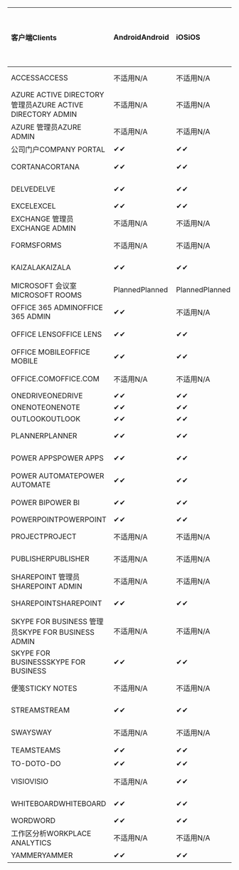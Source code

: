 <!-- This file is generated automatically. Changes made to this file will be overwritten.-->
|<span data-ttu-id="be375-101">客户端</span><span class="sxs-lookup"><span data-stu-id="be375-101">Clients</span></span>|<span data-ttu-id="be375-102">Android</span><span class="sxs-lookup"><span data-stu-id="be375-102">Android</span></span>|<span data-ttu-id="be375-103">iOS</span><span class="sxs-lookup"><span data-stu-id="be375-103">iOS</span></span>|<span data-ttu-id="be375-104">Mac</span><span class="sxs-lookup"><span data-stu-id="be375-104">Mac</span></span>|<span data-ttu-id="be375-105">Windows 10</span><span class="sxs-lookup"><span data-stu-id="be375-105">Windows 10</span></span><br><span data-ttu-id="be375-106">桌面</span><span class="sxs-lookup"><span data-stu-id="be375-106">Desktop</span></span>|<span data-ttu-id="be375-107">Windows 10</span><span class="sxs-lookup"><span data-stu-id="be375-107">Windows 10</span></span><br><span data-ttu-id="be375-108">新式应用</span><span class="sxs-lookup"><span data-stu-id="be375-108">Modern Apps</span></span>|
|:-|:-|:-|:-|:-|:-|
|<span data-ttu-id="be375-109">ACCESS</span><span class="sxs-lookup"><span data-stu-id="be375-109">ACCESS</span></span>|<span data-ttu-id="be375-110">不适用</span><span class="sxs-lookup"><span data-stu-id="be375-110">N/A</span></span>|<span data-ttu-id="be375-111">不适用</span><span class="sxs-lookup"><span data-stu-id="be375-111">N/A</span></span>|<span data-ttu-id="be375-112">不适用</span><span class="sxs-lookup"><span data-stu-id="be375-112">N/A</span></span>|<span data-ttu-id="be375-113">✔</span><span class="sxs-lookup"><span data-stu-id="be375-113">✔</span></span>|<span data-ttu-id="be375-114">不适用</span><span class="sxs-lookup"><span data-stu-id="be375-114">N/A</span></span>|
|<span data-ttu-id="be375-115">AZURE ACTIVE DIRECTORY 管理员</span><span class="sxs-lookup"><span data-stu-id="be375-115">AZURE ACTIVE DIRECTORY ADMIN</span></span>|<span data-ttu-id="be375-116">不适用</span><span class="sxs-lookup"><span data-stu-id="be375-116">N/A</span></span>|<span data-ttu-id="be375-117">不适用</span><span class="sxs-lookup"><span data-stu-id="be375-117">N/A</span></span>|<span data-ttu-id="be375-118">不适用</span><span class="sxs-lookup"><span data-stu-id="be375-118">N/A</span></span>|<span data-ttu-id="be375-119">✔</span><span class="sxs-lookup"><span data-stu-id="be375-119">✔</span></span>|<span data-ttu-id="be375-120">不适用</span><span class="sxs-lookup"><span data-stu-id="be375-120">N/A</span></span>|
|<span data-ttu-id="be375-121">AZURE 管理员</span><span class="sxs-lookup"><span data-stu-id="be375-121">AZURE ADMIN</span></span>|<span data-ttu-id="be375-122">不适用</span><span class="sxs-lookup"><span data-stu-id="be375-122">N/A</span></span>|<span data-ttu-id="be375-123">不适用</span><span class="sxs-lookup"><span data-stu-id="be375-123">N/A</span></span>|<span data-ttu-id="be375-124">不适用</span><span class="sxs-lookup"><span data-stu-id="be375-124">N/A</span></span>|<span data-ttu-id="be375-125">不适用</span><span class="sxs-lookup"><span data-stu-id="be375-125">N/A</span></span>|<span data-ttu-id="be375-126">不适用</span><span class="sxs-lookup"><span data-stu-id="be375-126">N/A</span></span>|
|<span data-ttu-id="be375-127">公司门户</span><span class="sxs-lookup"><span data-stu-id="be375-127">COMPANY PORTAL</span></span>|<span data-ttu-id="be375-128">✔</span><span class="sxs-lookup"><span data-stu-id="be375-128">✔</span></span>|<span data-ttu-id="be375-129">✔</span><span class="sxs-lookup"><span data-stu-id="be375-129">✔</span></span>|<span data-ttu-id="be375-130">✔</span><span class="sxs-lookup"><span data-stu-id="be375-130">✔</span></span>|<span data-ttu-id="be375-131">不适用</span><span class="sxs-lookup"><span data-stu-id="be375-131">N/A</span></span>|<span data-ttu-id="be375-132">✔</span><span class="sxs-lookup"><span data-stu-id="be375-132">✔</span></span>|
|<span data-ttu-id="be375-133">CORTANA</span><span class="sxs-lookup"><span data-stu-id="be375-133">CORTANA</span></span>|<span data-ttu-id="be375-134">✔</span><span class="sxs-lookup"><span data-stu-id="be375-134">✔</span></span>|<span data-ttu-id="be375-135">✔</span><span class="sxs-lookup"><span data-stu-id="be375-135">✔</span></span>|<span data-ttu-id="be375-136">不适用</span><span class="sxs-lookup"><span data-stu-id="be375-136">N/A</span></span>|<span data-ttu-id="be375-137">不适用</span><span class="sxs-lookup"><span data-stu-id="be375-137">N/A</span></span>|<span data-ttu-id="be375-138">✔</span><span class="sxs-lookup"><span data-stu-id="be375-138">✔</span></span>|
|<span data-ttu-id="be375-139">DELVE</span><span class="sxs-lookup"><span data-stu-id="be375-139">DELVE</span></span>|<span data-ttu-id="be375-140">✔</span><span class="sxs-lookup"><span data-stu-id="be375-140">✔</span></span>|<span data-ttu-id="be375-141">✔</span><span class="sxs-lookup"><span data-stu-id="be375-141">✔</span></span>|<span data-ttu-id="be375-142">不适用</span><span class="sxs-lookup"><span data-stu-id="be375-142">N/A</span></span>|<span data-ttu-id="be375-143">不适用</span><span class="sxs-lookup"><span data-stu-id="be375-143">N/A</span></span>|<span data-ttu-id="be375-144">不适用</span><span class="sxs-lookup"><span data-stu-id="be375-144">N/A</span></span>|
|<span data-ttu-id="be375-145">EXCEL</span><span class="sxs-lookup"><span data-stu-id="be375-145">EXCEL</span></span>|<span data-ttu-id="be375-146">✔</span><span class="sxs-lookup"><span data-stu-id="be375-146">✔</span></span>|<span data-ttu-id="be375-147">✔</span><span class="sxs-lookup"><span data-stu-id="be375-147">✔</span></span>|<span data-ttu-id="be375-148">✔</span><span class="sxs-lookup"><span data-stu-id="be375-148">✔</span></span>|<span data-ttu-id="be375-149">✔</span><span class="sxs-lookup"><span data-stu-id="be375-149">✔</span></span>|<span data-ttu-id="be375-150">✔</span><span class="sxs-lookup"><span data-stu-id="be375-150">✔</span></span>|
|<span data-ttu-id="be375-151">EXCHANGE 管理员</span><span class="sxs-lookup"><span data-stu-id="be375-151">EXCHANGE ADMIN</span></span>|<span data-ttu-id="be375-152">不适用</span><span class="sxs-lookup"><span data-stu-id="be375-152">N/A</span></span>|<span data-ttu-id="be375-153">不适用</span><span class="sxs-lookup"><span data-stu-id="be375-153">N/A</span></span>|<span data-ttu-id="be375-154">不适用</span><span class="sxs-lookup"><span data-stu-id="be375-154">N/A</span></span>|<span data-ttu-id="be375-155">✔</span><span class="sxs-lookup"><span data-stu-id="be375-155">✔</span></span>|<span data-ttu-id="be375-156">不适用</span><span class="sxs-lookup"><span data-stu-id="be375-156">N/A</span></span>|
|<span data-ttu-id="be375-157">FORMS</span><span class="sxs-lookup"><span data-stu-id="be375-157">FORMS</span></span>|<span data-ttu-id="be375-158">不适用</span><span class="sxs-lookup"><span data-stu-id="be375-158">N/A</span></span>|<span data-ttu-id="be375-159">不适用</span><span class="sxs-lookup"><span data-stu-id="be375-159">N/A</span></span>|<span data-ttu-id="be375-160">不适用</span><span class="sxs-lookup"><span data-stu-id="be375-160">N/A</span></span>|<span data-ttu-id="be375-161">不适用</span><span class="sxs-lookup"><span data-stu-id="be375-161">N/A</span></span>|<span data-ttu-id="be375-162">不适用</span><span class="sxs-lookup"><span data-stu-id="be375-162">N/A</span></span>|
|<span data-ttu-id="be375-163">KAIZALA</span><span class="sxs-lookup"><span data-stu-id="be375-163">KAIZALA</span></span>|<span data-ttu-id="be375-164">✔</span><span class="sxs-lookup"><span data-stu-id="be375-164">✔</span></span>|<span data-ttu-id="be375-165">✔</span><span class="sxs-lookup"><span data-stu-id="be375-165">✔</span></span>|<span data-ttu-id="be375-166">不适用</span><span class="sxs-lookup"><span data-stu-id="be375-166">N/A</span></span>|<span data-ttu-id="be375-167">不适用</span><span class="sxs-lookup"><span data-stu-id="be375-167">N/A</span></span>|<span data-ttu-id="be375-168">不适用</span><span class="sxs-lookup"><span data-stu-id="be375-168">N/A</span></span>|
|<span data-ttu-id="be375-169">MICROSOFT 会议室</span><span class="sxs-lookup"><span data-stu-id="be375-169">MICROSOFT ROOMS</span></span>|<span data-ttu-id="be375-170">Planned</span><span class="sxs-lookup"><span data-stu-id="be375-170">Planned</span></span>|<span data-ttu-id="be375-171">Planned</span><span class="sxs-lookup"><span data-stu-id="be375-171">Planned</span></span>|<span data-ttu-id="be375-172">不适用</span><span class="sxs-lookup"><span data-stu-id="be375-172">N/A</span></span>|<span data-ttu-id="be375-173">不适用</span><span class="sxs-lookup"><span data-stu-id="be375-173">N/A</span></span>|<span data-ttu-id="be375-174">不适用</span><span class="sxs-lookup"><span data-stu-id="be375-174">N/A</span></span>|
|<span data-ttu-id="be375-175">OFFICE 365 ADMIN</span><span class="sxs-lookup"><span data-stu-id="be375-175">OFFICE 365 ADMIN</span></span>|<span data-ttu-id="be375-176">✔</span><span class="sxs-lookup"><span data-stu-id="be375-176">✔</span></span>|<span data-ttu-id="be375-177">不适用</span><span class="sxs-lookup"><span data-stu-id="be375-177">N/A</span></span>|<span data-ttu-id="be375-178">不适用</span><span class="sxs-lookup"><span data-stu-id="be375-178">N/A</span></span>|<span data-ttu-id="be375-179">不适用</span><span class="sxs-lookup"><span data-stu-id="be375-179">N/A</span></span>|<span data-ttu-id="be375-180">不适用</span><span class="sxs-lookup"><span data-stu-id="be375-180">N/A</span></span>|
|<span data-ttu-id="be375-181">OFFICE LENS</span><span class="sxs-lookup"><span data-stu-id="be375-181">OFFICE LENS</span></span>|<span data-ttu-id="be375-182">✔</span><span class="sxs-lookup"><span data-stu-id="be375-182">✔</span></span>|<span data-ttu-id="be375-183">✔</span><span class="sxs-lookup"><span data-stu-id="be375-183">✔</span></span>|<span data-ttu-id="be375-184">不适用</span><span class="sxs-lookup"><span data-stu-id="be375-184">N/A</span></span>|<span data-ttu-id="be375-185">不适用</span><span class="sxs-lookup"><span data-stu-id="be375-185">N/A</span></span>|<span data-ttu-id="be375-186">✔</span><span class="sxs-lookup"><span data-stu-id="be375-186">✔</span></span>|
|<span data-ttu-id="be375-187">OFFICE MOBILE</span><span class="sxs-lookup"><span data-stu-id="be375-187">OFFICE MOBILE</span></span>|<span data-ttu-id="be375-188">✔</span><span class="sxs-lookup"><span data-stu-id="be375-188">✔</span></span>|<span data-ttu-id="be375-189">✔</span><span class="sxs-lookup"><span data-stu-id="be375-189">✔</span></span>|<span data-ttu-id="be375-190">不适用</span><span class="sxs-lookup"><span data-stu-id="be375-190">N/A</span></span>|<span data-ttu-id="be375-191">不适用</span><span class="sxs-lookup"><span data-stu-id="be375-191">N/A</span></span>|<span data-ttu-id="be375-192">不适用</span><span class="sxs-lookup"><span data-stu-id="be375-192">N/A</span></span>|
|<span data-ttu-id="be375-193">OFFICE.COM</span><span class="sxs-lookup"><span data-stu-id="be375-193">OFFICE.COM</span></span>|<span data-ttu-id="be375-194">不适用</span><span class="sxs-lookup"><span data-stu-id="be375-194">N/A</span></span>|<span data-ttu-id="be375-195">不适用</span><span class="sxs-lookup"><span data-stu-id="be375-195">N/A</span></span>|<span data-ttu-id="be375-196">不适用</span><span class="sxs-lookup"><span data-stu-id="be375-196">N/A</span></span>|<span data-ttu-id="be375-197">不适用</span><span class="sxs-lookup"><span data-stu-id="be375-197">N/A</span></span>|<span data-ttu-id="be375-198">✔</span><span class="sxs-lookup"><span data-stu-id="be375-198">✔</span></span>|
|<span data-ttu-id="be375-199">ONEDRIVE</span><span class="sxs-lookup"><span data-stu-id="be375-199">ONEDRIVE</span></span>|<span data-ttu-id="be375-200">✔</span><span class="sxs-lookup"><span data-stu-id="be375-200">✔</span></span>|<span data-ttu-id="be375-201">✔</span><span class="sxs-lookup"><span data-stu-id="be375-201">✔</span></span>|<span data-ttu-id="be375-202">✔</span><span class="sxs-lookup"><span data-stu-id="be375-202">✔</span></span>|<span data-ttu-id="be375-203">✔</span><span class="sxs-lookup"><span data-stu-id="be375-203">✔</span></span>|<span data-ttu-id="be375-204">✔</span><span class="sxs-lookup"><span data-stu-id="be375-204">✔</span></span>|
|<span data-ttu-id="be375-205">ONENOTE</span><span class="sxs-lookup"><span data-stu-id="be375-205">ONENOTE</span></span>|<span data-ttu-id="be375-206">✔</span><span class="sxs-lookup"><span data-stu-id="be375-206">✔</span></span>|<span data-ttu-id="be375-207">✔</span><span class="sxs-lookup"><span data-stu-id="be375-207">✔</span></span>|<span data-ttu-id="be375-208">✔</span><span class="sxs-lookup"><span data-stu-id="be375-208">✔</span></span>|<span data-ttu-id="be375-209">✔</span><span class="sxs-lookup"><span data-stu-id="be375-209">✔</span></span>|<span data-ttu-id="be375-210">✔</span><span class="sxs-lookup"><span data-stu-id="be375-210">✔</span></span>|
|<span data-ttu-id="be375-211">OUTLOOK</span><span class="sxs-lookup"><span data-stu-id="be375-211">OUTLOOK</span></span>|<span data-ttu-id="be375-212">✔</span><span class="sxs-lookup"><span data-stu-id="be375-212">✔</span></span>|<span data-ttu-id="be375-213">✔</span><span class="sxs-lookup"><span data-stu-id="be375-213">✔</span></span>|<span data-ttu-id="be375-214">✔</span><span class="sxs-lookup"><span data-stu-id="be375-214">✔</span></span>|<span data-ttu-id="be375-215">✔</span><span class="sxs-lookup"><span data-stu-id="be375-215">✔</span></span>|<span data-ttu-id="be375-216">✔</span><span class="sxs-lookup"><span data-stu-id="be375-216">✔</span></span>|
|<span data-ttu-id="be375-217">PLANNER</span><span class="sxs-lookup"><span data-stu-id="be375-217">PLANNER</span></span>|<span data-ttu-id="be375-218">✔</span><span class="sxs-lookup"><span data-stu-id="be375-218">✔</span></span>|<span data-ttu-id="be375-219">✔</span><span class="sxs-lookup"><span data-stu-id="be375-219">✔</span></span>|<span data-ttu-id="be375-220">不适用</span><span class="sxs-lookup"><span data-stu-id="be375-220">N/A</span></span>|<span data-ttu-id="be375-221">不适用</span><span class="sxs-lookup"><span data-stu-id="be375-221">N/A</span></span>|<span data-ttu-id="be375-222">不适用</span><span class="sxs-lookup"><span data-stu-id="be375-222">N/A</span></span>|
|<span data-ttu-id="be375-223">POWER APPS</span><span class="sxs-lookup"><span data-stu-id="be375-223">POWER APPS</span></span>|<span data-ttu-id="be375-224">✔</span><span class="sxs-lookup"><span data-stu-id="be375-224">✔</span></span>|<span data-ttu-id="be375-225">✔</span><span class="sxs-lookup"><span data-stu-id="be375-225">✔</span></span>|<span data-ttu-id="be375-226">不适用</span><span class="sxs-lookup"><span data-stu-id="be375-226">N/A</span></span>|<span data-ttu-id="be375-227">不适用</span><span class="sxs-lookup"><span data-stu-id="be375-227">N/A</span></span>|<span data-ttu-id="be375-228">✔</span><span class="sxs-lookup"><span data-stu-id="be375-228">✔</span></span>|
|<span data-ttu-id="be375-229">POWER AUTOMATE</span><span class="sxs-lookup"><span data-stu-id="be375-229">POWER AUTOMATE</span></span>|<span data-ttu-id="be375-230">✔</span><span class="sxs-lookup"><span data-stu-id="be375-230">✔</span></span>|<span data-ttu-id="be375-231">✔</span><span class="sxs-lookup"><span data-stu-id="be375-231">✔</span></span>|<span data-ttu-id="be375-232">不适用</span><span class="sxs-lookup"><span data-stu-id="be375-232">N/A</span></span>|<span data-ttu-id="be375-233">不适用</span><span class="sxs-lookup"><span data-stu-id="be375-233">N/A</span></span>|<span data-ttu-id="be375-234">不适用</span><span class="sxs-lookup"><span data-stu-id="be375-234">N/A</span></span>|
|<span data-ttu-id="be375-235">POWER BI</span><span class="sxs-lookup"><span data-stu-id="be375-235">POWER BI</span></span>|<span data-ttu-id="be375-236">✔</span><span class="sxs-lookup"><span data-stu-id="be375-236">✔</span></span>|<span data-ttu-id="be375-237">✔</span><span class="sxs-lookup"><span data-stu-id="be375-237">✔</span></span>|<span data-ttu-id="be375-238">不适用</span><span class="sxs-lookup"><span data-stu-id="be375-238">N/A</span></span>|<span data-ttu-id="be375-239">✔</span><span class="sxs-lookup"><span data-stu-id="be375-239">✔</span></span>|<span data-ttu-id="be375-240">✔</span><span class="sxs-lookup"><span data-stu-id="be375-240">✔</span></span>|
|<span data-ttu-id="be375-241">POWERPOINT</span><span class="sxs-lookup"><span data-stu-id="be375-241">POWERPOINT</span></span>|<span data-ttu-id="be375-242">✔</span><span class="sxs-lookup"><span data-stu-id="be375-242">✔</span></span>|<span data-ttu-id="be375-243">✔</span><span class="sxs-lookup"><span data-stu-id="be375-243">✔</span></span>|<span data-ttu-id="be375-244">✔</span><span class="sxs-lookup"><span data-stu-id="be375-244">✔</span></span>|<span data-ttu-id="be375-245">✔</span><span class="sxs-lookup"><span data-stu-id="be375-245">✔</span></span>|<span data-ttu-id="be375-246">✔</span><span class="sxs-lookup"><span data-stu-id="be375-246">✔</span></span>|
|<span data-ttu-id="be375-247">PROJECT</span><span class="sxs-lookup"><span data-stu-id="be375-247">PROJECT</span></span>|<span data-ttu-id="be375-248">不适用</span><span class="sxs-lookup"><span data-stu-id="be375-248">N/A</span></span>|<span data-ttu-id="be375-249">不适用</span><span class="sxs-lookup"><span data-stu-id="be375-249">N/A</span></span>|<span data-ttu-id="be375-250">不适用</span><span class="sxs-lookup"><span data-stu-id="be375-250">N/A</span></span>|<span data-ttu-id="be375-251">✔</span><span class="sxs-lookup"><span data-stu-id="be375-251">✔</span></span>|<span data-ttu-id="be375-252">不适用</span><span class="sxs-lookup"><span data-stu-id="be375-252">N/A</span></span>|
|<span data-ttu-id="be375-253">PUBLISHER</span><span class="sxs-lookup"><span data-stu-id="be375-253">PUBLISHER</span></span>|<span data-ttu-id="be375-254">不适用</span><span class="sxs-lookup"><span data-stu-id="be375-254">N/A</span></span>|<span data-ttu-id="be375-255">不适用</span><span class="sxs-lookup"><span data-stu-id="be375-255">N/A</span></span>|<span data-ttu-id="be375-256">不适用</span><span class="sxs-lookup"><span data-stu-id="be375-256">N/A</span></span>|<span data-ttu-id="be375-257">✔</span><span class="sxs-lookup"><span data-stu-id="be375-257">✔</span></span>|<span data-ttu-id="be375-258">不适用</span><span class="sxs-lookup"><span data-stu-id="be375-258">N/A</span></span>|
|<span data-ttu-id="be375-259">SHAREPOINT 管理员</span><span class="sxs-lookup"><span data-stu-id="be375-259">SHAREPOINT ADMIN</span></span>|<span data-ttu-id="be375-260">不适用</span><span class="sxs-lookup"><span data-stu-id="be375-260">N/A</span></span>|<span data-ttu-id="be375-261">不适用</span><span class="sxs-lookup"><span data-stu-id="be375-261">N/A</span></span>|<span data-ttu-id="be375-262">不适用</span><span class="sxs-lookup"><span data-stu-id="be375-262">N/A</span></span>|<span data-ttu-id="be375-263">✔</span><span class="sxs-lookup"><span data-stu-id="be375-263">✔</span></span>|<span data-ttu-id="be375-264">不适用</span><span class="sxs-lookup"><span data-stu-id="be375-264">N/A</span></span>|
|<span data-ttu-id="be375-265">SHAREPOINT</span><span class="sxs-lookup"><span data-stu-id="be375-265">SHAREPOINT</span></span>|<span data-ttu-id="be375-266">✔</span><span class="sxs-lookup"><span data-stu-id="be375-266">✔</span></span>|<span data-ttu-id="be375-267">✔</span><span class="sxs-lookup"><span data-stu-id="be375-267">✔</span></span>|<span data-ttu-id="be375-268">不适用</span><span class="sxs-lookup"><span data-stu-id="be375-268">N/A</span></span>|<span data-ttu-id="be375-269">不适用</span><span class="sxs-lookup"><span data-stu-id="be375-269">N/A</span></span>|<span data-ttu-id="be375-270">不适用</span><span class="sxs-lookup"><span data-stu-id="be375-270">N/A</span></span>|
|<span data-ttu-id="be375-271">SKYPE FOR BUSINESS 管理员</span><span class="sxs-lookup"><span data-stu-id="be375-271">SKYPE FOR BUSINESS ADMIN</span></span>|<span data-ttu-id="be375-272">不适用</span><span class="sxs-lookup"><span data-stu-id="be375-272">N/A</span></span>|<span data-ttu-id="be375-273">不适用</span><span class="sxs-lookup"><span data-stu-id="be375-273">N/A</span></span>|<span data-ttu-id="be375-274">不适用</span><span class="sxs-lookup"><span data-stu-id="be375-274">N/A</span></span>|<span data-ttu-id="be375-275">✔</span><span class="sxs-lookup"><span data-stu-id="be375-275">✔</span></span>|<span data-ttu-id="be375-276">不适用</span><span class="sxs-lookup"><span data-stu-id="be375-276">N/A</span></span>|
|<span data-ttu-id="be375-277">SKYPE FOR BUSINESS</span><span class="sxs-lookup"><span data-stu-id="be375-277">SKYPE FOR BUSINESS</span></span>|<span data-ttu-id="be375-278">✔</span><span class="sxs-lookup"><span data-stu-id="be375-278">✔</span></span>|<span data-ttu-id="be375-279">✔</span><span class="sxs-lookup"><span data-stu-id="be375-279">✔</span></span>|<span data-ttu-id="be375-280">✔</span><span class="sxs-lookup"><span data-stu-id="be375-280">✔</span></span>|<span data-ttu-id="be375-281">✔</span><span class="sxs-lookup"><span data-stu-id="be375-281">✔</span></span>|<span data-ttu-id="be375-282">不适用</span><span class="sxs-lookup"><span data-stu-id="be375-282">N/A</span></span>|
|<span data-ttu-id="be375-283">便笺</span><span class="sxs-lookup"><span data-stu-id="be375-283">STICKY NOTES</span></span>|<span data-ttu-id="be375-284">不适用</span><span class="sxs-lookup"><span data-stu-id="be375-284">N/A</span></span>|<span data-ttu-id="be375-285">不适用</span><span class="sxs-lookup"><span data-stu-id="be375-285">N/A</span></span>|<span data-ttu-id="be375-286">不适用</span><span class="sxs-lookup"><span data-stu-id="be375-286">N/A</span></span>|<span data-ttu-id="be375-287">不适用</span><span class="sxs-lookup"><span data-stu-id="be375-287">N/A</span></span>|<span data-ttu-id="be375-288">✔</span><span class="sxs-lookup"><span data-stu-id="be375-288">✔</span></span>|
|<span data-ttu-id="be375-289">STREAM</span><span class="sxs-lookup"><span data-stu-id="be375-289">STREAM</span></span>|<span data-ttu-id="be375-290">✔</span><span class="sxs-lookup"><span data-stu-id="be375-290">✔</span></span>|<span data-ttu-id="be375-291">✔</span><span class="sxs-lookup"><span data-stu-id="be375-291">✔</span></span>|<span data-ttu-id="be375-292">不适用</span><span class="sxs-lookup"><span data-stu-id="be375-292">N/A</span></span>|<span data-ttu-id="be375-293">不适用</span><span class="sxs-lookup"><span data-stu-id="be375-293">N/A</span></span>|<span data-ttu-id="be375-294">不适用</span><span class="sxs-lookup"><span data-stu-id="be375-294">N/A</span></span>|
|<span data-ttu-id="be375-295">SWAY</span><span class="sxs-lookup"><span data-stu-id="be375-295">SWAY</span></span>|<span data-ttu-id="be375-296">不适用</span><span class="sxs-lookup"><span data-stu-id="be375-296">N/A</span></span>|<span data-ttu-id="be375-297">不适用</span><span class="sxs-lookup"><span data-stu-id="be375-297">N/A</span></span>|<span data-ttu-id="be375-298">不适用</span><span class="sxs-lookup"><span data-stu-id="be375-298">N/A</span></span>|<span data-ttu-id="be375-299">不适用</span><span class="sxs-lookup"><span data-stu-id="be375-299">N/A</span></span>|<span data-ttu-id="be375-300">✔</span><span class="sxs-lookup"><span data-stu-id="be375-300">✔</span></span>|
|<span data-ttu-id="be375-301">TEAMS</span><span class="sxs-lookup"><span data-stu-id="be375-301">TEAMS</span></span>|<span data-ttu-id="be375-302">✔</span><span class="sxs-lookup"><span data-stu-id="be375-302">✔</span></span>|<span data-ttu-id="be375-303">✔</span><span class="sxs-lookup"><span data-stu-id="be375-303">✔</span></span>|<span data-ttu-id="be375-304">✔</span><span class="sxs-lookup"><span data-stu-id="be375-304">✔</span></span>|<span data-ttu-id="be375-305">✔</span><span class="sxs-lookup"><span data-stu-id="be375-305">✔</span></span>|<span data-ttu-id="be375-306">不适用</span><span class="sxs-lookup"><span data-stu-id="be375-306">N/A</span></span>|
|<span data-ttu-id="be375-307">TO-DO</span><span class="sxs-lookup"><span data-stu-id="be375-307">TO-DO</span></span>|<span data-ttu-id="be375-308">✔</span><span class="sxs-lookup"><span data-stu-id="be375-308">✔</span></span>|<span data-ttu-id="be375-309">✔</span><span class="sxs-lookup"><span data-stu-id="be375-309">✔</span></span>|<span data-ttu-id="be375-310">✔</span><span class="sxs-lookup"><span data-stu-id="be375-310">✔</span></span>|<span data-ttu-id="be375-311">不适用</span><span class="sxs-lookup"><span data-stu-id="be375-311">N/A</span></span>|<span data-ttu-id="be375-312">✔</span><span class="sxs-lookup"><span data-stu-id="be375-312">✔</span></span>|
|<span data-ttu-id="be375-313">VISIO</span><span class="sxs-lookup"><span data-stu-id="be375-313">VISIO</span></span>|<span data-ttu-id="be375-314">不适用</span><span class="sxs-lookup"><span data-stu-id="be375-314">N/A</span></span>|<span data-ttu-id="be375-315">✔</span><span class="sxs-lookup"><span data-stu-id="be375-315">✔</span></span>|<span data-ttu-id="be375-316">不适用</span><span class="sxs-lookup"><span data-stu-id="be375-316">N/A</span></span>|<span data-ttu-id="be375-317">✔</span><span class="sxs-lookup"><span data-stu-id="be375-317">✔</span></span>|<span data-ttu-id="be375-318">不适用</span><span class="sxs-lookup"><span data-stu-id="be375-318">N/A</span></span>|
|<span data-ttu-id="be375-319">WHITEBOARD</span><span class="sxs-lookup"><span data-stu-id="be375-319">WHITEBOARD</span></span>|<span data-ttu-id="be375-320">✔</span><span class="sxs-lookup"><span data-stu-id="be375-320">✔</span></span>|<span data-ttu-id="be375-321">✔</span><span class="sxs-lookup"><span data-stu-id="be375-321">✔</span></span>|<span data-ttu-id="be375-322">不适用</span><span class="sxs-lookup"><span data-stu-id="be375-322">N/A</span></span>|<span data-ttu-id="be375-323">不适用</span><span class="sxs-lookup"><span data-stu-id="be375-323">N/A</span></span>|<span data-ttu-id="be375-324">✔</span><span class="sxs-lookup"><span data-stu-id="be375-324">✔</span></span>|
|<span data-ttu-id="be375-325">WORD</span><span class="sxs-lookup"><span data-stu-id="be375-325">WORD</span></span>|<span data-ttu-id="be375-326">✔</span><span class="sxs-lookup"><span data-stu-id="be375-326">✔</span></span>|<span data-ttu-id="be375-327">✔</span><span class="sxs-lookup"><span data-stu-id="be375-327">✔</span></span>|<span data-ttu-id="be375-328">✔</span><span class="sxs-lookup"><span data-stu-id="be375-328">✔</span></span>|<span data-ttu-id="be375-329">✔</span><span class="sxs-lookup"><span data-stu-id="be375-329">✔</span></span>|<span data-ttu-id="be375-330">✔</span><span class="sxs-lookup"><span data-stu-id="be375-330">✔</span></span>|
|<span data-ttu-id="be375-331">工作区分析</span><span class="sxs-lookup"><span data-stu-id="be375-331">WORKPLACE ANALYTICS</span></span>|<span data-ttu-id="be375-332">不适用</span><span class="sxs-lookup"><span data-stu-id="be375-332">N/A</span></span>|<span data-ttu-id="be375-333">不适用</span><span class="sxs-lookup"><span data-stu-id="be375-333">N/A</span></span>|<span data-ttu-id="be375-334">不适用</span><span class="sxs-lookup"><span data-stu-id="be375-334">N/A</span></span>|<span data-ttu-id="be375-335">不适用</span><span class="sxs-lookup"><span data-stu-id="be375-335">N/A</span></span>|<span data-ttu-id="be375-336">不适用</span><span class="sxs-lookup"><span data-stu-id="be375-336">N/A</span></span>|
|<span data-ttu-id="be375-337">YAMMER</span><span class="sxs-lookup"><span data-stu-id="be375-337">YAMMER</span></span>|<span data-ttu-id="be375-338">✔</span><span class="sxs-lookup"><span data-stu-id="be375-338">✔</span></span>|<span data-ttu-id="be375-339">✔</span><span class="sxs-lookup"><span data-stu-id="be375-339">✔</span></span>|<span data-ttu-id="be375-340">✔</span><span class="sxs-lookup"><span data-stu-id="be375-340">✔</span></span>|<span data-ttu-id="be375-341">✔</span><span class="sxs-lookup"><span data-stu-id="be375-341">✔</span></span>|<span data-ttu-id="be375-342">不适用</span><span class="sxs-lookup"><span data-stu-id="be375-342">N/A</span></span>|
